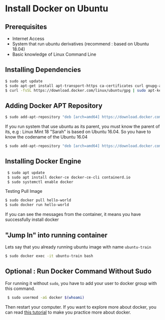 Install Docker on Ubuntu
=== 
Prerequisites
---
- Internet Access
- System that run ubuntu derivatives (recommend : based on Ubuntu 18.04)
- Basic knowledge of Linux Command Line

Installing Dependencies
---
```sh
$ sudo apt update
$ sudo apt-get install apt-transport-https ca-certificates curl gnupg-agent software-properties-common
$ curl -fsSL https://download.docker.com/linux/ubuntu/gpg | sudo apt-key add -
```
Adding Docker APT Repository
---
```sh
$ sudo add-apt-repository "deb [arch=amd64] https://download.docker.com/linux/ubuntu $(lsb_release -cs) stable"
```
If you run system that use ubuntu as its parent, you must know the parent of its, e.g : Linux Mint 18 "Sarah" is based on Ubuntu 16.04. So you have to know the codename of the Ubuntu 16.04
```sh
$ sudo add-apt-repository "deb [arch=amd64] https://download.docker.com/linux/ubuntu <codename> stable"
```
Installing Docker Engine
---
```sh
 $ sudo apt update
 $ sudo apt install docker-ce docker-ce-cli containerd.io
 $ sudo systemctl enable docker
```

Testing Pull Image
```sh
$ sudo docker pull hello-world
$ sudo docker run hello-world
```
If you can see the messages from the container, it means you have successfully install docker

"Jump In" into running container
---
Lets say that you already running ubuntu image with name `ubuntu-train`
```sh
$ sudo docker exec -it ubuntu-train bash
```
Optional : Run Docker Command Without Sudo
---
For running it without `sudo`, you have to add your user to docker group with this command.
```sh
 $ sudo usermod -aG docker $(whoami)
```
Then restart your computer.
If you want to explore more about docker, you can read [this tutorial](https://wiki.laznp.id/Deploy_Static_Webpage_With_Docker) to make you practice more about docker.
